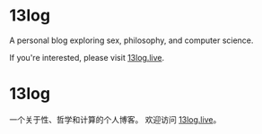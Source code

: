 ﻿# 13log

A personal blog exploring sex, philosophy, and computer science.

If you're interested, please visit [13log.live](https://www.13log.live).

# 13log

一个关于性、哲学和计算的个人博客。
欢迎访问 [13log.live](https://www.13log.live)。
